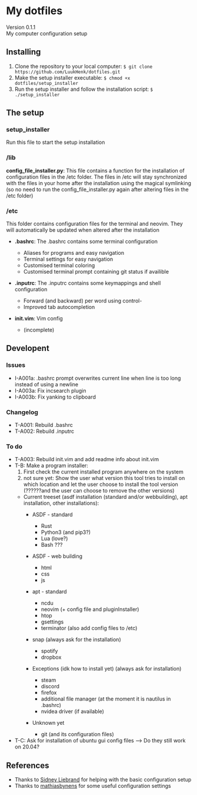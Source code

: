# My dotfiles
Version 0.1.1 <br />
My computer configuration setup

## Installing
1. Clone the repository to your local computer: `$ git clone https://github.com/LuukHenk/dotfiles.git`
2. Make the setup installer executable: `$ chmod +x dotfiles/setup_installer`
3. Run the setup installer and follow the installation script: `$ ./setup_installer`

## The setup
### setup_installer
Run this file to start the setup installation

### /lib
**config_file_installer.py**: This file contains a function for the installation of configuration files in the /etc folder. The files in /etc will stay synchronized with the files in your home after the installation using the magical symlinking (so no need to run the config_file_installer.py again after altering files in the /etc folder)


### /etc
This folder contains configuration files for the terminal and neovim. They will automatically be updated when altered after the installation

* **.bashrc**: The .bashrc contains some terminal configuration
    * Aliases for programs and easy navigation
    * Terminal settings for easy navigation
    * Customised terminal coloring
    * Customised terminal prompt containing git status if availible

* **.inputrc**: The .inputrc contains some keymappings and shell configuration
    * Forward (and backward) per word using control-<arrowkeys>
    * Improved tab autocompletion

* **init.vim**: Vim config
    * (incomplete)

## Developent
### Issues
- I-A001a: .bashrc prompt overwrites current line when line is too long instead of using a newline
- I-A003a: Fix incsearch plugin
- I-A003b: Fix yanking to clipboard

### Changelog
- T-A001: Rebuild .bashrc
- T-A002: Rebuild .inputrc

### To do
- T-A003: Rebuild init.vim and add readme info about init.vim
- T-B: Make a program installer:
	1. First check the current installed program anywhere on the system
	2. not sure yet: Show the user what version this tool tries to install on which location and let the user choose to install the tool version (??????and the user can choose to remove the other versions)
	- Current treeset (asdf installation (standard and/or webbuilding), apt installation, other installations):
		- ASDF - standard
			- Rust
			- Python3 (and pip3?)
			- Lua (love?)
			- Bash ???

		- ASDF - web building
			- html
			- css
			- js

		- apt - standard
			- ncdu
			- neovim (+ config file and pluginInstaller)
			- htop
			- gsettings
			- terminator (also add config files to /etc)

		- snap (always ask for the installation)
			- spotify
			- dropbox

		- Exceptions (idk how to install yet) (always ask for installation)
			- steam
			- discord
			- firefox
			- additional file manager (at the moment it is nautilus in .bashrc)
			- nvidea driver (if available)

		- Unknown yet
			- git (and its configuration files)
- T-C: Ask for installation of ubuntu gui config files --> Do they still work on 20.04?

## References
- Thanks to [Sidney Liebrand](https://github.com/SidOfc) for helping with the basic configuration setup
- Thanks to [mathiasbynens](https://github.com/mathiasbynens/dotfiles) for some useful configuration settings


